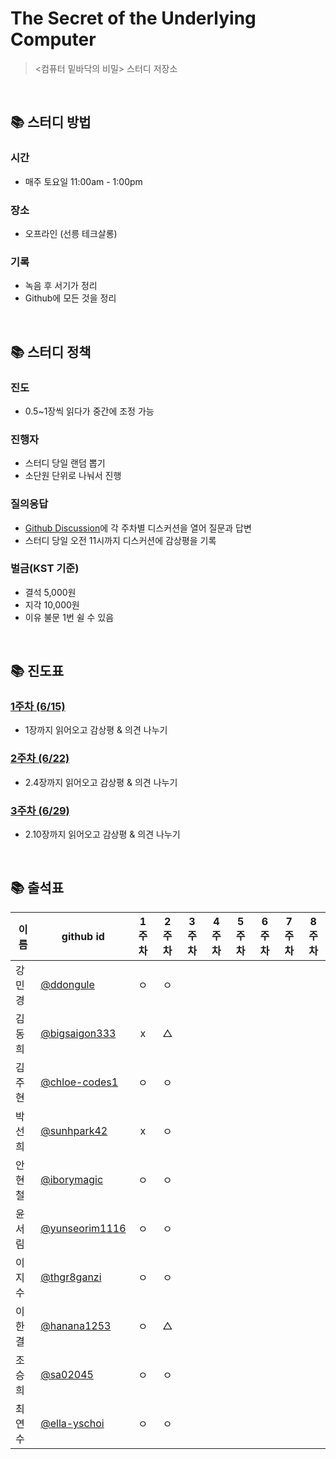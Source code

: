 # The Secret of the Underlying Computer

> <컴퓨터 밑바닥의 비밀> 스터디 저장소

<br/>

## 📚 스터디 방법

### 시간

- 매주 토요일 11:00am - 1:00pm

### 장소

- 오프라인 (선릉 테크살롱)

### 기록

- 녹음 후 서기가 정리
- Github에 모든 것을 정리

<br/>

## 📚 스터디 정책

### 진도

- 0.5~1장씩 읽다가 중간에 조정 가능

### 진행자

- 스터디 당일 랜덤 뽑기
- 소단원 단위로 나눠서 진행

### 질의응답

- [Github Discussion](https://github.com/elegant-functional-2023/secrets-of-computer/discussions)에 각 주차별 디스커션을 열어 질문과 답변
- 스터디 당일 오전 11시까지 디스커션에 감상평을 기록

### 벌금(KST 기준)

- 결석 5,000원
- 지각 10,000원
- 이유 불문 1번 쉴 수 있음

<br/>

## 📚 진도표

### [1주차 (6/15)](https://github.com/elegant-functional-2023/secrets-of-computer/discussions/3)

- 1장까지 읽어오고 감상평 & 의견 나누기

### [2주차 (6/22)](https://github.com/elegant-functional-2023/secrets-of-computer/discussions/4)

- 2.4장까지 읽어오고 감상평 & 의견 나누기

### [3주차 (6/29)](https://github.com/elegant-functional-2023/secrets-of-computer/discussions/7)

- 2.10장까지 읽어오고 감상평 & 의견 나누기

<br/>

## 📚 출석표

|  이름  |                   github id                        |  1주차  |  2주차  |  3주차  |  4주차  |  5주차  |  6주차  |  7주차  |  8주차  |
| ----- | -------------------------------------------------- | :----: | :----: | :----: | :----: | :----: | :----: | :----: | :----: |
| 강민경 | [@ddongule](https://github.com/ddongule)            |   ㅇ   |   ㅇ   |      |      |      |      |      |      |
| 김동희 | [@bigsaigon333](https://github.com/bigsaigon333)    |   x   |   △    |      |      |      |      |      |      |
| 김주현 | [@chloe-codes1](https://github.com/chloe-codes1)    |   ㅇ   |   ㅇ   |      |      |      |      |      |      |
| 박선희 | [@sunhpark42](https://github.com/sunhpark42)        |   x   |   ㅇ   |      |      |      |      |      |      |
| 안현철 | [@iborymagic](https://github.com/iborymagic)        |   ㅇ   |   ㅇ   |      |      |      |      |      |      |
| 윤서림 | [@yunseorim1116](https://github.com/yunseorim1116)  |   ㅇ   |   ㅇ   |      |      |      |      |      |      |
| 이지수 | [@thgr8ganzi](https://github.com/thgr8ganzi)        |   ㅇ   |   ㅇ   |      |      |      |      |      |      |
| 이한결 | [@hanana1253](https://github.com/hanana1253)        |   ㅇ   |   △    |      |      |      |      |      |      |
| 조승희 | [@sa02045](https://github.com/sa02045)              |   ㅇ   |   ㅇ   |      |      |      |      |      |      |
| 최연수 | [@ella-yschoi](https://github.com/ella-yschoi)      |   ㅇ   |   ㅇ   |      |      |      |      |      |      |
